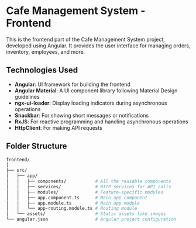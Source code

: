 # Cafe Management System - Frontend

This is the frontend part of the Cafe Management System project, developed using Angular. It provides the user interface for managing orders, inventory, employees, and more.

## Technologies Used

- **Angular**: UI framework for building the frontend
- **Angular Material**: A UI component library following Material Design guidelines
- **ngx-ui-loader**: Display loading indicators during asynchronous operations
- **Snackbar**: For showing short messages or notifications
- **RxJS**: For reactive programming and handling asynchronous operations
- **HttpClient**: For making API requests

## Folder Structure

```bash
frontend/
│
├── src/
│   ├── app/
│   │   ├── components/           # All the reusable components
│   │   ├── services/             # HTTP services for API calls
│   │   ├── modules/              # Feature-specific modules
│   │   ├── app.component.ts      # Main app component
│   │   ├── app.module.ts         # Main app module
│   │   └── app-routing.module.ts # Routing module
│   └── assets/                   # Static assets like images
└── angular.json                  # Angular project configuration
